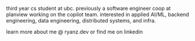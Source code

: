 third year cs student at ubc. previously a software engineer coop at planview working on the copilot team. interested in applied AI/ML, backend engineering, data engineering, distributed systems, and infra.

learn more about me @ ryanz.dev or find me on linkedin
